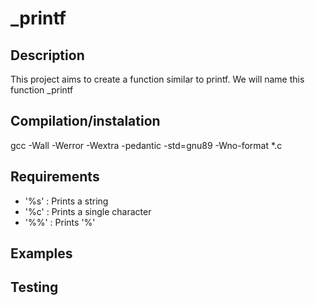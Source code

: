 # _printf

## Description
This project aims to create a function similar to printf. We will name this function _printf

## Compilation/instalation
gcc -Wall -Werror -Wextra -pedantic -std=gnu89 -Wno-format *.c

## Requirements
- '%s' : Prints a string
- '%c' : Prints a single character
- '%%' : Prints '%'

## Examples


## Testing

